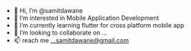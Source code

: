 - 👋 Hi, I’m @samitdawane
- 👀 I’m interested in Mobile Application Development
- 🌱 I’m currently learning flutter for cross platform mobile app
- 💞️ I’m looking to collaborate on ...
- 📫 reach me ...samitdawane@gmail.com

<!---
samitdawane/samitdawane is a ✨ special ✨ repository because its `README.md` (this file) appears on your GitHub profile.
You can click the Preview link to take a look at your changes.
--->
